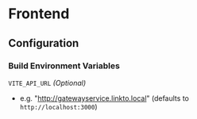 # Frontend

## Configuration

### Build Environment Variables

``VITE_API_URL`` *(Optional)*

- e.g. "http://gatewayservice.linkto.local" (defaults to ``http://localhost:3000``)